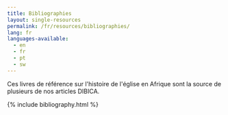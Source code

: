 ```yaml
---
title: Bibliographies
layout: single-resources
permalink: /fr/resources/bibliographies/
lang: fr
languages-available:                         
  - en
  - fr
  - pt
  - sw
---
```

Ces livres de référence sur l'histoire de l'église en Afrique sont la source de plusieurs de nos articles DIBICA.

{% include bibliography.html %}
